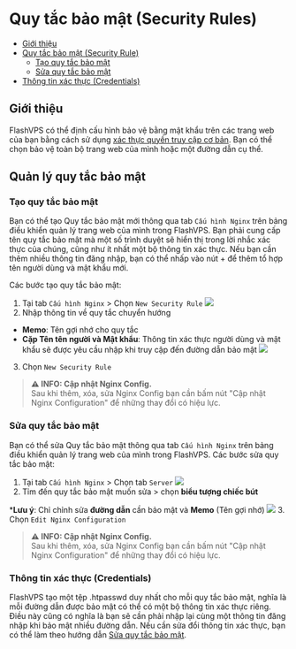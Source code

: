 # Quy tắc bảo mật (Security Rules)

<!-- TOC -->

- [Giới thiệu](#giới-thiệu)
- [Quy tắc bảo mật (Security Rule)](#quy-tắc-bảo-mật-security-rules)
  - [Tạo quy tắc bảo mật](#tạo-quy-tắc-bảo-mật)
  - [Sửa quy tắc bảo mật](#sửa-quy-tắc-bảo-mật)
- [Thông tin xác thực (Credentials)](#thông-tin-xác-thực)

<!-- /TOC -->

<a id="markdown-giới-thiệu" name="giới-thiệu"></a>

## Giới thiệu
FlashVPS có thể định cấu hình bảo vệ bằng mật khẩu trên các trang web của bạn bằng cách sử dụng [xác thực quyền truy cập cơ bản](https://en.wikipedia.org/wiki/Basic_access_authentication). Bạn có thể chọn bảo vệ toàn bộ trang web của mình hoặc một đường dẫn cụ thể.

<a id="markdown-quy-tắc-bảo-mật-security-rules" name="quy-tắc-bảo-mật-security-rules"></a>

## Quản lý quy tắc bảo mật

<a id="markdown-tạo-quy-tắc-bảo-mật" name="tạo-quy-tắc-bảo-mật"></a>

### Tạo quy tắc bảo mật
Bạn có thể tạo Quy tắc bảo mật mới thông qua tab `Cấu hình Nginx` trên bảng điều khiển quản lý trang web của mình trong FlashVPS. Bạn phải cung cấp tên quy tắc bảo mật mà một số trình duyệt sẽ hiển thị trong lời nhắc xác thực của chúng, cũng như ít nhất một bộ thông tin xác thực. Nếu bạn cần thêm nhiều thông tin đăng nhập, bạn có thể nhấp vào nút + để thêm tổ hợp tên người dùng và mật khẩu mới.

Các bước tạo quy tắc bảo mật:
1. Tại tab `Cấu hình Nginx` > Chọn `New Security Rule`
![](/vendor/docs/images/nginxconfig-tab.png)
2. Nhập thông tin về quy tắc chuyển hướng
- **Memo**: Tên gợi nhớ cho quy tắc
- **Cặp Tên tên người và Mật khẩu**: Thông tin xác thực người dùng và mật khẩu sẽ được yêu cầu nhập khi truy cập đến đường dẫn bảo mật
![](/vendor/docs/images/nginxconfig-new-security-rule.png)
3. Chọn `New Security Rule`

> **⚠ INFO: Cập nhật Nginx Config.**  
> Sau khi thêm, xóa, sửa Nginx Config bạn cần bấm nút "Cập nhật Nginx Configuration" để những thay đổi có hiệu lực.

<a id="markdown-sửa-quy-tắc-bảo-mật" name="sửa-quy-tắc-bảo-mật"></a>

### Sửa quy tắc bảo mật
Bạn có thể sửa Quy tắc bảo mật thông qua tab `Cấu hình Nginx` trên bảng điều khiển quản lý trang web của mình trong FlashVPS. Các bước sửa quy tắc bảo mật:
1. Tại tab `Cấu hình Nginx` > Chọn tab `Server`
![](/vendor/docs/images/nginxconfig-server-tab.png)
2. Tỉm đến quy tắc bảo mật muốn sửa > chọn **biểu tượng chiếc bút**

***Lưu ý**: Chỉ chỉnh sửa **đường dẫn** cần bảo mật và **Memo** (Tên gợi nhớ)
![](/vendor/docs/images/nginxconfig-edit-security-rule.png)
3. Chọn `Edit Nginx Configuration`

> **⚠ INFO: Cập nhật Nginx Config.**  
> Sau khi thêm, xóa, sửa Nginx Config bạn cần bấm nút "Cập nhật Nginx Configuration" để những thay đổi có hiệu lực.

<a id="markdown-thông-tin-xác-thực" name="thông-tin-xác-thực"></a>

### Thông tin xác thực (Credentials)
FlashVPS tạo một tệp .htpasswd duy nhất cho mỗi quy tắc bảo mật, nghĩa là mỗi đường dẫn được bảo mật có thể có một bộ thông tin xác thực riêng. Điều này cũng có nghĩa là bạn sẽ cần phải nhập lại cùng một thông tin đăng nhập khi bảo mật nhiều đường dẫn. Nếu cần sửa đổi thông tin xác thực, bạn có thể làm theo hướng dẫn [Sửa quy tắc bảo mật](#sửa-quy-tắc-bảo-mật).
